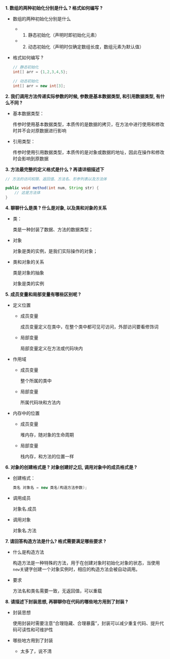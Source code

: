 **1. 数组的两种初始化分别是什么 ? 格式如何编写 ?**

- 数组的两种初始化分别是什么     

  - 1. 静态初始化（声明时即初始化元素）
  - 2. 动态初始化（声明时仅确定数组长度，数组元素为默认值）

- 格式如何编写 ?

  ```java
  // 静态初始化
  int[] arr = {1,2,3,4,5};
  
  // 动态初始化
  int[] arr = new int[3];
  ```

**2. 我们调用方法传递实际参数的时候, 参数是基本数据类型, 和引用数据类型, 有什么不同 ?**

- 基本数据类型：

  传参时使用基本数据类型，本质传的是数据的拷贝，在方法中进行使用和修改时并不会对原数据进行影响

- 引用类型：

  传参时使用引用数据类型，本质传的是对象或数据的地址，因此在操作和修改时会影响到原数据

**3. 方法最完整的定义格式是什么 ? 再请详细描述下**

```java
// 方法的访问权限、返回值、方法名、形参列表以及方法体

public void method(int num, String str) {
    // 这是方法体
}
```

**4. 聊聊什么是类 ? 什么是对象, 以及类和对象的关系**

- 类：

  类是一种封装了数据、方法的数据类型；

- 对象

  对象是类的实例，是我们实际操作的对象；

- 类和对象的关系

  类是对象的抽象

  对象是类的实例

**5. 成员变量和局部变量有哪些区别呢 ?**

- 定义位置

  - 成员变量

    成员变量定义在类中，在整个类中都可见可访问，外部访问要看修饰词

  - 局部变量

    局部变量定义在方法或代码块内

- 作用域

  - 成员变量

    整个所属的类中

  - 局部变量

    所属代码块和方法内

- 内存中的位置

  - 成员变量

    堆内存，随对象的生命周期

  - 局部变量

    栈内存，和方法的位置一样

**6. 对象的创建格式是 ? 对象创建好之后, 调用对象中的成员格式是 ?**

- 创建格式：

  ```java
  类名 对象名 = new 类名(构造方法参数);
  ```

- 调用成员

  对象名.成员

- 调用对象

  对象名.方法

**7. 请回答构造方法是什么? 格式需要满足哪些要求 ?**

- 什么是构造方法

  构造方法是一种特殊的方法，用于在创建对象时初始化对象的状态，当使用`new`关键字创建一个对象实例时，相应的构造方法会被自动调用。

- 要求

  方法名和类名需要一致，无返回值，可以重载

**8. 请描述下封装思想, 再聊聊你在代码的哪些地方用到了封装 ?**

- 封装思想

  使用封装时需要注意“合理隐藏、合理暴露”，封装可以减少重复代码、提升代码可读性和可维护性

- 哪些地方用到了封装

  - 太多了，说不清
